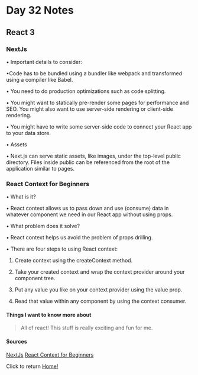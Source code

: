 # Day 32 Notes

## React 3

### NextJs

• Important details to consider:
  
  •Code has to be bundled using a bundler like webpack and transformed using a compiler like Babel.

  • You need to do production optimizations such as code splitting.

  • You might want to statically pre-render some pages for performance and SEO. You might also want to use server-side rendering or client-side rendering.

  • You might have to write some server-side code to connect your React app to your data store.

• Assets

  • Next.js can serve static assets, like images, under the top-level public directory. Files inside public can be referenced from the root of the application similar to pages.

### React Context for Beginners

• What is it?

  • React context allows us to pass down and use (consume) data in whatever component we need in our React app without using props.

• What problem does it solve?

  • React context helps us avoid the problem of props drilling.

• There are four steps to using React context:

  1. Create context using the createContext method.

  2. Take your created context and wrap the context provider around your component tree.

  3. Put any value you like on your context provider using the value prop.

  4. Read that value within any component by using the context consumer.

#### Things I want to know more about

> All of react! This stuff is really exciting and fun for me.

#### Sources

[NextJs](https://nextjs.org/learn/basics/getting-started)
[React Context for Beginners](https://www.freecodecamp.org/news/react-context-for-beginners/)

Click to return [Home!](../README.md)
